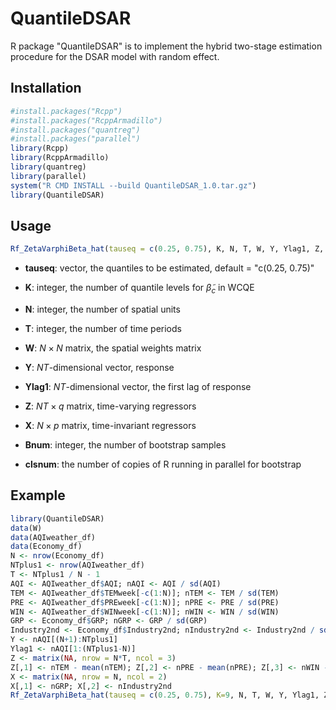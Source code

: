 # QuantileDSAR

R package "QuantileDSAR" is to implement the hybrid two-stage estimation procedure for the DSAR model with random effect.

## Installation

```R
#install.packages("Rcpp")
#install.packages("RcppArmadillo")
#install.packages("quantreg")
#install.packages("parallel")
library(Rcpp)
library(RcppArmadillo)
library(quantreg)
library(parallel)
system("R CMD INSTALL --build QuantileDSAR_1.0.tar.gz")
library(QuantileDSAR)
```

## Usage

```R
Rf_ZetaVarphiBeta_hat(tauseq = c(0.25, 0.75), K, N, T, W, Y, Ylag1, Z, X, Bnum, clsnum)
```

- **tauseq**:  vector, the quantiles to be estimated, default = "c(0.25, 0.75)"

- **K**:  integer, the number of quantile levels for $\widetilde{\beta}_{c}$ in WCQE
- **N**:  integer, the number of spatial units
- **T**:  integer, the number of time periods
- **W**:  $N \times N$ matrix, the spatial weights matrix
- **Y**:  $NT$-dimensional vector, response
- **Ylag1**:  $NT$-dimensional vector, the first lag of response
- **Z**:  $NT \times q$ matrix, time-varying regressors
- **X**:  $N \times p$ matrix, time-invariant regressors
- **Bnum**:  integer, the number of bootstrap samples
- **clsnum**:  the number of copies of R running in parallel for bootstrap

## Example

```R
library(QuantileDSAR)
data(W)
data(AQIweather_df)
data(Economy_df)
N <- nrow(Economy_df)
NTplus1 <- nrow(AQIweather_df)
T <- NTplus1 / N - 1
AQI <- AQIweather_df$AQI; nAQI <- AQI / sd(AQI)
TEM <- AQIweather_df$TEMweek[-c(1:N)]; nTEM <- TEM / sd(TEM)
PRE <- AQIweather_df$PREweek[-c(1:N)]; nPRE <- PRE / sd(PRE)
WIN <- AQIweather_df$WINweek[-c(1:N)]; nWIN <- WIN / sd(WIN)
GRP <- Economy_df$GRP; nGRP <- GRP / sd(GRP)
Industry2nd <- Economy_df$Industry2nd; nIndustry2nd <- Industry2nd / sd(Industry2nd)
Y <- nAQI[(N+1):NTplus1]
Ylag1 <- nAQI[1:(NTplus1-N)]
Z <- matrix(NA, nrow = N*T, ncol = 3)
Z[,1] <- nTEM - mean(nTEM); Z[,2] <- nPRE - mean(nPRE); Z[,3] <- nWIN - mean(nWIN)
X <- matrix(NA, nrow = N, ncol = 2)
X[,1] <- nGRP; X[,2] <- nIndustry2nd
Rf_ZetaVarphiBeta_hat(tauseq = c(0.25, 0.75), K=9, N, T, W, Y, Ylag1, Z, X, Bnum=500, clsnum=6)
```



